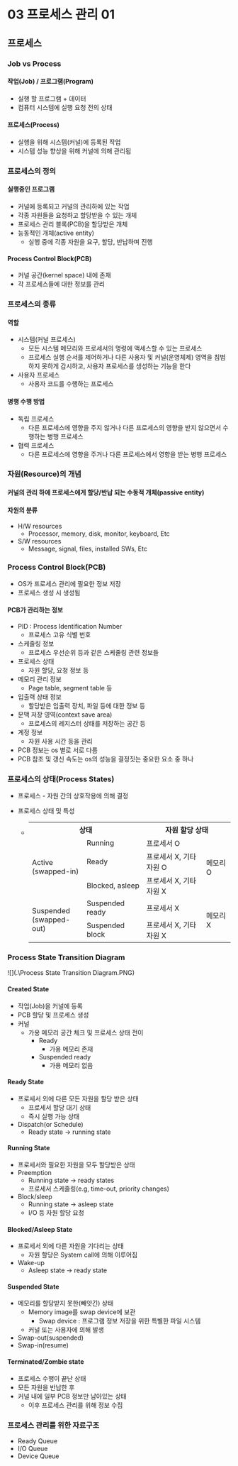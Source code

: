 # 03 프로세스 관리 01

## 프로세스

### Job vs Process

#### 작업(Job) / 프로그램(Program)

- 실행 할 프로그램 + 데이터
- 컴퓨터 시스템에 실행 요청 전의 상태

#### 프로세스(Process)

- 실행을 위해 시스템(커널)에 등록된 작업
- 시스템 성능 향상을 위해 커널에 의해 관리됨



### 프로세스의 정의

#### 실행중인 프로그램

- 커널에 등록되고 커널의 관리하에 있는 작업
- 각종 자원들을 요청하고 할당받을 수 있는 개체
- 프로세스 관리 블록(PCB)을 할당받은 개체
- 능동적인 개체(active entity)
  - 실행 중에 각종 자원을 요구, 할당, 반납하며 진행

#### Process Control Block(PCB)

- 커널 공간(kernel space) 내에 존재
- 각 프로세스들에 대한 정보를 관리



### 프로세스의 종류

#### 역할

- 시스템(커널 프로세스)
  - 모든 시스템 메모리와 프로세서의 명령에 액세스할 수 있는 프로세스
  - 프로세스 실행 순서를 제어하거나 다른 사용자 및 커널(운영체제) 영역을 침범하지 못하게 감시하고, 사용자 프로세스를 생성하는 기능을 한다
- 사용자 프로세스
  - 사용자 코드를 수행하는 프로세스

#### 병행 수행 방법

- 독립 프로세스
  - 다른 프로세스에 영향을 주지 않거나 다른 프로세스의 영향을 받지 않으면서 수행하는 병행 프로세스
- 협력 프로세스
  - 다른 프로세스에 영향을 주거나 다른 프로세스에서 영향을 받는 병행 프로세스



### 자원(Resource)의 개념

#### 커널의 관리 하에 프로세스에게 할당/반납 되는 수동적 개체(passive entity)

#### 자원의 분류

- H/W resources
  - Processor, memory, disk, monitor, keyboard, Etc
- S/W resources
  - Message, signal, files, installed SWs, Etc



### Process Control Block(PCB)

- OS가 프로세스 관리에 필요한 정보 저장
- 프로세스 생성 시 생성됨

#### PCB가 관리하는 정보

- PID : Process Identification Number
  - 프로세스 고유 식별 번호
- 스케줄링 정보
  - 프로세스 우선순위 등과 같은 스케줄링 관련 정보들
- 프로세스 상태
  - 자원 할당, 요청 정보 등
- 메모리 관리 정보
  - Page table, segment table 등
- 입출력 상태 정보
  - 할당받은 입출력 장치, 파일 등에 대한 정보 등
- 문맥 저장 영역(context save area)
  - 프로세스의 레지스터 상태를 저장하는 공간 등
- 계정 정보
  - 자원 사용 시간 등을 관리
- PCB 정보는 os 별로 서로 다름
- PCB 참조 및 갱신 속도는 os의 성능을 결정짓는 중요한 요소 중 하나



### 프로세스의 상태(Process States)

- 프로세스 - 자원 간의 상호작용에 의해 결정

- 프로세스 상태 및 특성

  - <table>
        <tr>
            <th colspan="2">상태</th>
            <th colspan="2">자원 할당 상태</th>
        </tr>
        <tr>
            <td rowspan="3">Active <br> (swapped-in)</td>
            <td>Running</td>
            <td>프로세서 O</td>
            <td rowspan="3">메모리 O</td>
        </tr>
        <tr>
            <td>Ready</td>
            <td>프로세서 X, 기타 자원 O</td>
    	</tr>
        <tr>
            <td>Blocked, asleep</td>
            <td>프로세서 X, 기타 자원 X</td>
        </tr>
        <tr>
            <td rowspan="2">Suspended <br> (swapped-out)</td>
            <td>Suspended ready</td>
            <td>프로세서 X</td>
            <td rowspan="2">메모리 X</td>
        </tr>
        <tr>
            <td>Suspended block</td>
            <td>프로세서 X, 기타 자원 X</td>
        </tr>
    </table>



### Process State Transition Diagram

![](.\Process State Transition Diagram.PNG)



#### Created State

- 작업(Job)을 커널에 등록
- PCB 할당 및 프로세스 생성
- 커널
  - 가용 메모리 공간 체크 및 프로세스 상태 전이
    - Ready
      - 가용 메모리 존재
    - Suspended ready
      - 가용 메모리 없음

#### Ready State

- 프로세서 외에 다른 모든 자원을 할당 받은 상태
  - 프로세서 할당 대기 상태
  - 즉시 실행 가능 상태
- Dispatch(or Schedule)
  - Ready state -> running state

#### Running State

- 프로세서와 필요한 자원을 모두 할당받은 상태
- Preemption
  - Running state -> ready states
  - 프로세서 스케줄링(e.g, time-out, priority changes)
- Block/sleep
  - Running state -> asleep state
  - I/O 등 자원 할당 요청

#### Blocked/Asleep State

- 프로세서 외에 다른 자원을 기다리는 상태
  - 자원 할당은 System call에 의해 이루어짐
- Wake-up
  - Asleep state -> ready state

#### Suspended State

- 메모리를 할당받지 못한(빼앗긴) 상태
  - Memory image를 swap device에 보관
    - Swap device : 프로그램 정보 저장을 위한 특별한 파일 시스템
  - 커널 또는 사용자에 의해 발생
- Swap-out(suspended)
- Swap-in(resume)

#### Terminated/Zombie state

- 프로세스 수행이 끝난 상태
- 모든 자원을 반납한 후
- 커널 내에 일부 PCB 정보만 남아있는 상태
  - 이후 프로세스 관리를 위해 정보 수집



### 프로세스 관리를 위한 자료구조

- Ready Queue
- I/O Queue
- Device Queue